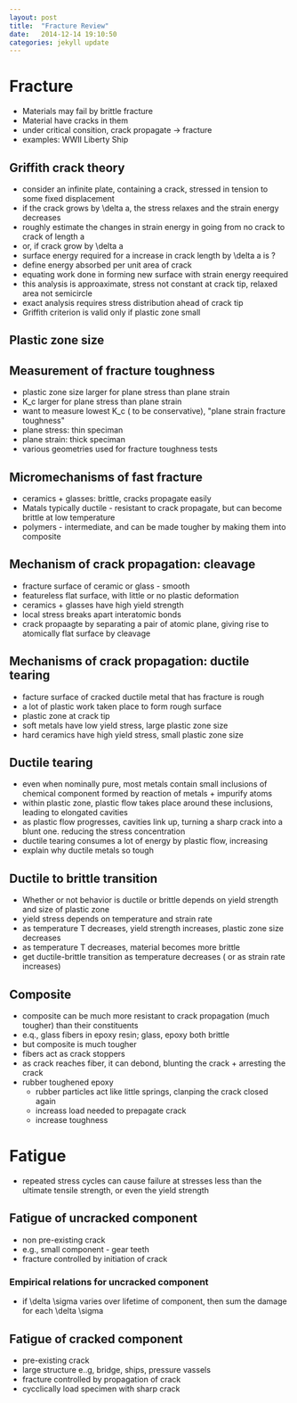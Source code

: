 ```yaml
---
layout: post
title:  "Fracture Review"
date:   2014-12-14 19:10:50
categories: jekyll update
---
```


# Fracture
* Materials may fail by brittle fracture
* Material have cracks in them
* under critical consition, crack propagate -> fracture
* examples: WWII Liberty Ship

## Griffith crack theory
* consider an infinite plate, containing a crack, stressed in tension
  to some fixed displacement
* if the crack grows by \delta a, the stress relaxes and the strain
  energy decreases
* roughly estimate the changes in strain energy in going from no crack
  to crack of length a
* or, if crack grow by \delta a
* surface energy required for a increase in crack length by \delta a
  is ?
* define energy absorbed per unit area of crack
* equating work done in forming new surface with strain energy
  reequired
* this analysis is approaximate, stress not constant at crack tip,
  relaxed area not semicircle
* exact analysis requires stress distribution ahead of crack tip
* Griffith criterion is valid only if plastic zone small

## Plastic zone size

## Measurement of fracture toughness
* plastic zone size larger for plane stress than plane strain
* K_c larger for plane stress than plane strain
* want to measure lowest K_c ( to be conservative), "plane strain
  fracture toughness"
* plane stress: thin speciman
* plane strain: thick speciman
* various geometries used for fracture toughness tests

## Micromechanisms of fast fracture
* ceramics + glasses: brittle, cracks propagate easily
* Matals typically ductile - resistant to crack propagate, but can
  become brittle at low temperature
* polymers - intermediate, and can be made tougher by making them into
  composite

## Mechanism of crack propagation: cleavage
* fracture surface of ceramic or glass - smooth
* featureless flat surface, with little or no plastic deformation
* ceramics + glasses have high yield strength
* local stress breaks apart interatomic bonds
* crack propaagte by separating a pair of atomic plane, giving rise to
  atomically flat surface by cleavage

## Mechanisms of crack propagation: ductile tearing
* facture surface of cracked ductile metal that has fracture is rough
* a lot of plastic work taken place to form rough surface
* plastic zone at crack tip
* soft metals have low yield stress, large plastic zone size
* hard ceramics have high yield stress, small plastic zone size

## Ductile tearing
* even when nominally pure, most metals contain small inclusions of
  chemical component formed by reaction of metals + impurify atoms
* within plastic zone, plastic flow takes place around these
  inclusions, leading to elongated cavities
* as plastic flow progresses, cavities link up, turning a sharp crack
  into a blunt one. reducing the stress concentration
* ductile tearing consumes a lot of energy by plastic flow, increasing
* explain why ductile metals so tough

## Ductile to brittle transition
* Whether or not behavior is ductile or brittle depends on yield
  strength and size of plastic zone
* yield stress depends on temperature and strain rate
* as temperature T decreases, yield strength increases, plastic zone
  size decreases
* as temperature T decreases, material becomes more brittle
* get ductile-brittle transition as temperature decreases ( or as
  strain rate increases)

## Composite
* composite can be much more resistant to crack propagation (much
  tougher) than their constituents
*  e.q., glass fibers in epoxy resin; glass, epoxy both brittle
* but composite is much tougher
* fibers act as crack stoppers
* as crack reaches fiber, it can debond, blunting the crack +
  arresting the crack
* rubber toughened epoxy
  + rubber particles act like little springs, clanping the crack
    closed again
  + increass load needed to prepagate crack
  + increase toughness

# Fatigue
* repeated stress cycles can cause failure at stresses less than the
  ultimate tensile strength, or even the yield strength

## Fatigue of uncracked component
* non pre-existing crack
* e.g., small component - gear teeth
* fracture controlled by initiation of crack

### Empirical relations for uncracked component
* if \delta \sigma varies over lifetime of component, then sum the
  damage for each \delta \sigma

## Fatigue of cracked component
* pre-existing crack
* large structure e..g, bridge, ships, pressure vassels
* fracture controlled by propagation of crack
* cycclically load specimen with sharp crack
